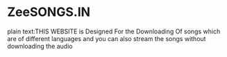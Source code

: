 # ZeeSONGS.IN
plain text:THIS WEBSITE is Designed For the Downloading Of songs which are of  different languages and you can also stream the songs without downloading the audio 
